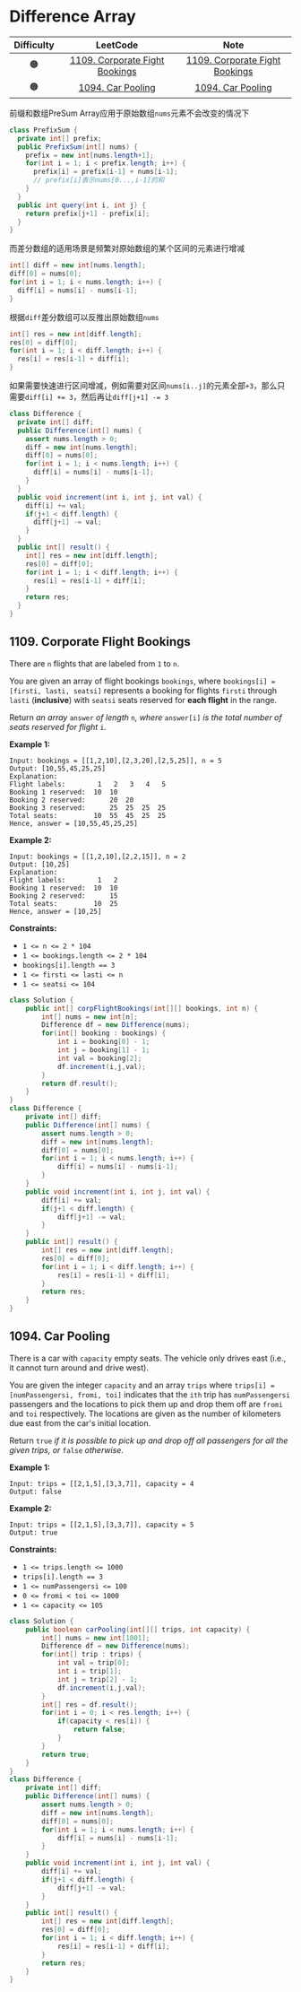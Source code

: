 # Difference Array

| Difficulty |                           LeetCode                           | Note |
| :--------: | :----------------------------------------------------------: | :--: |
|     🟠      | [1109. Corporate Fight Bookings](https://leetcode.com/problems/corporate-flight-bookings/) |[1109. Corporate Fight Bookings](#1109-corporate-flight-bookings)      |
|     🟠      | [1094. Car Pooling](https://leetcode.com/problems/car-pooling/) |[1094. Car Pooling](#1094-car-pooling)      |



前缀和数组PreSum Array应用于原始数组`nums`元素不会改变的情况下

```java
class PrefixSum {
  private int[] prefix;
  public PrefixSum(int[] nums) {
    prefix = new int[nums.length+1];
    for(int i = 1; i < prefix.length; i++) {
      prefix[i] = prefix[i-1] + nums[i-1];
      // prefix[i]表示nums[0...,i-1]的和
    }
  }
  public int query(int i, int j) {
    return prefix[j+1] - prefix[i];
  }
}
```

而差分数组的适用场景是频繁对原始数组的某个区间的元素进行增减

```java
int[] diff = new int[nums.length];
diff[0] = nums[0];
for(int i = 1; i < nums.length; i++) {
  diff[i] = nums[i] - nums[i-1];
}
```

根据`diff`差分数组可以反推出原始数组`nums`

```java
int[] res = new int[diff.length];
res[0] = diff[0];
for(int i = 1; i < diff.length; i++) {
  res[i] = res[i-1] + diff[i];
}
```

如果需要快速进行区间增减，例如需要对区间`nums[i..j]`的元素全部`+3`，那么只需要`diff[i] += 3`，然后再让`diff[j+1] -= 3`

```java
class Difference {
  private int[] diff;
  public Difference(int[] nums) {
    assert nums.length > 0;
    diff = new int[nums.length];
    diff[0] = nums[0];
    for(int i = 1; i < nums.length; i++) {
      diff[i] = nums[i] - nums[i-1];
    }
  }
  public void increment(int i, int j, int val) {
    diff[i] += val;
    if(j+1 < diff.length) {
      diff[j+1] -= val;
    }
  }
  public int[] result() {
    int[] res = new int[diff.length];
    res[0] = diff[0];
    for(int i = 1; i < diff.length; i++) {
      res[i] = res[i-1] + diff[i];
    }
    return res;
  }
}
```

## 1109. Corporate Flight Bookings

There are `n` flights that are labeled from `1` to `n`.

You are given an array of flight bookings `bookings`, where `bookings[i] = [firsti, lasti, seatsi]` represents a booking for flights `firsti` through `lasti` (**inclusive**) with `seatsi` seats reserved for **each flight** in the range.

Return *an array* `answer` *of length* `n`*, where* `answer[i]` *is the total number of seats reserved for flight* `i`.

 

**Example 1:**

```
Input: bookings = [[1,2,10],[2,3,20],[2,5,25]], n = 5
Output: [10,55,45,25,25]
Explanation:
Flight labels:        1   2   3   4   5
Booking 1 reserved:  10  10
Booking 2 reserved:      20  20
Booking 3 reserved:      25  25  25  25
Total seats:         10  55  45  25  25
Hence, answer = [10,55,45,25,25]
```

**Example 2:**

```
Input: bookings = [[1,2,10],[2,2,15]], n = 2
Output: [10,25]
Explanation:
Flight labels:        1   2
Booking 1 reserved:  10  10
Booking 2 reserved:      15
Total seats:         10  25
Hence, answer = [10,25]
```

 

**Constraints:**

- `1 <= n <= 2 * 104`
- `1 <= bookings.length <= 2 * 104`
- `bookings[i].length == 3`
- `1 <= firsti <= lasti <= n`
- `1 <= seatsi <= 104`

```java
class Solution {
    public int[] corpFlightBookings(int[][] bookings, int n) {
        int[] nums = new int[n];
        Difference df = new Difference(nums);
        for(int[] booking : bookings) {
            int i = booking[0] - 1;
            int j = booking[1] - 1;
            int val = booking[2];
            df.increment(i,j,val);
        }
        return df.result();
    }
}
class Difference {
    private int[] diff;
    public Difference(int[] nums) {
        assert nums.length > 0;
        diff = new int[nums.length];
        diff[0] = nums[0];
        for(int i = 1; i < nums.length; i++) {
            diff[i] = nums[i] - nums[i-1];
        }
    }
    public void increment(int i, int j, int val) {
        diff[i] += val;
        if(j+1 < diff.length) {
            diff[j+1] -= val;
        }
    }
    public int[] result() {
        int[] res = new int[diff.length];
        res[0] = diff[0];
        for(int i = 1; i < diff.length; i++) {
            res[i] = res[i-1] + diff[i];
        }
        return res;
    }
}
```

## 1094. Car Pooling

There is a car with `capacity` empty seats. The vehicle only drives east (i.e., it cannot turn around and drive west).

You are given the integer `capacity` and an array `trips` where `trips[i] = [numPassengersi, fromi, toi]` indicates that the `ith` trip has `numPassengersi` passengers and the locations to pick them up and drop them off are `fromi` and `toi` respectively. The locations are given as the number of kilometers due east from the car's initial location.

Return `true` *if it is possible to pick up and drop off all passengers for all the given trips, or* `false` *otherwise*.

 

**Example 1:**

```
Input: trips = [[2,1,5],[3,3,7]], capacity = 4
Output: false
```

**Example 2:**

```
Input: trips = [[2,1,5],[3,3,7]], capacity = 5
Output: true
```

 

**Constraints:**

- `1 <= trips.length <= 1000`
- `trips[i].length == 3`
- `1 <= numPassengersi <= 100`
- `0 <= fromi < toi <= 1000`
- `1 <= capacity <= 105`

```java
class Solution {
    public boolean carPooling(int[][] trips, int capacity) {
        int[] nums = new int[1001];
        Difference df = new Difference(nums);
        for(int[] trip : trips) {
            int val = trip[0];
            int i = trip[1];
            int j = trip[2] - 1;
            df.increment(i,j,val);
        }
        int[] res = df.result();
        for(int i = 0; i < res.length; i++) {
            if(capacity < res[i]) {
                return false;
            }
        }
        return true;
    }
}
class Difference {
    private int[] diff;
    public Difference(int[] nums) {
        assert nums.length > 0;
        diff = new int[nums.length];
        diff[0] = nums[0];
        for(int i = 1; i < nums.length; i++) {
            diff[i] = nums[i] - nums[i-1];
        }
    }
    public void increment(int i, int j, int val) {
        diff[i] += val;
        if(j+1 < diff.length) {
            diff[j+1] -= val;
        }
    }
    public int[] result() {
        int[] res = new int[diff.length];
        res[0] = diff[0];
        for(int i = 1; i < diff.length; i++) {
            res[i] = res[i-1] + diff[i];
        }
        return res;
    }
}
```

